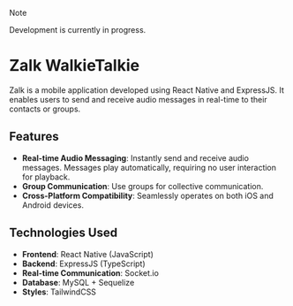 > [!Note]
> Development is currently in progress.

# Zalk WalkieTalkie

Zalk is a mobile application developed using React Native and ExpressJS. It enables users to send and receive audio messages in real-time to their contacts or groups.

## Features

- **Real-time Audio Messaging**: Instantly send and receive audio messages. Messages play automatically, requiring no user interaction for playback.
- **Group Communication**: Use groups for collective communication.
- **Cross-Platform Compatibility**: Seamlessly operates on both iOS and Android devices.

## Technologies Used

- **Frontend**: React Native (JavaScript)
- **Backend**: ExpressJS (TypeScript)
- **Real-time Communication**: Socket.io
- **Database**: MySQL + Sequelize
- **Styles**: TailwindCSS
